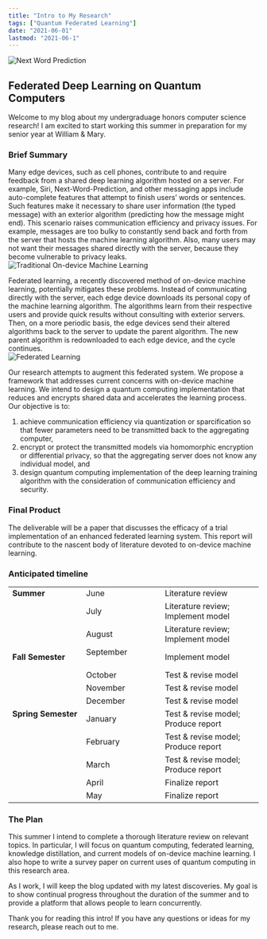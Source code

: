 ```yaml
---
title: "Intro to My Research" 
tags: ["Quantum Federated Learning"] 
date: "2021-06-01" 
lastmod: "2021-06-1"
---
```


![Next Word Prediction](/qfl-research/static/images/next_word_prediction.png)

## Federated Deep Learning on Quantum Computers

Welcome to my blog about my undergraduage honors computer science research! I am excited to start working this summer in preparation for my senior year at William & Mary. 

### Brief Summary

Many edge devices, such as cell phones, contribute to and require feedback from a shared deep learning algorithm hosted on a server. For example, Siri, Next-Word-Prediction, and other messaging apps include auto-complete features that attempt to finish users’ words or sentences. Such features make it necessary to share user information (the typed message) with an exterior algorithm (predicting how the message might end). This scenario raises communication efficiency and privacy issues. For example, messages are too bulky to constantly send back and forth from the server that hosts the machine learning algorithm. Also, many users may not want their messages shared directly with the server, because they become vulnerable to privacy leaks. 
\
![Traditional On-device Machine Learning](images/traditional.png)

Federated learning, a recently discovered method of on-device machine learning, potentially mitigates these problems. Instead of communicating directly with the server, each edge device downloads its personal copy of the machine learning algorithm. The algorithms learn from their respective users and provide quick results without consulting with exterior servers. Then, on a more periodic basis, the edge devices send their altered algorithms back to the server to update the parent algorithm. The new parent algorithm is redownloaded to each edge device, and the cycle continues. 
\
![Federated Learning](images/fl.png)

Our research attempts to augment this federated system. We propose a framework that addresses current concerns with on-device machine learning. We intend to design a quantum computing implementation that reduces and encrypts shared data and accelerates the learning process. Our objective is to:

1. achieve communication efficiency via quantization or sparcification so that fewer parameters need to be transmitted back to the aggregating computer,
2. encrypt or protect the transmitted models via homomorphic encryption or differential privacy, so that the aggregating server does not know any individual model, and
3. design quantum computing implementation of the deep learning training algorithm with the consideration of communication efficiency and security.

### Final Product

The deliverable will be a paper that discusses the efficacy of a trial implementation of an enhanced federated learning system. This report will contribute to the nascent body of literature devoted to on-device machine learning.

### Anticipated timeline

|                               |                       |               |
| ---------                     | ----------            | ----------- |
| **Summer**                        | June                  | Literature review |
|                               | July                  | Literature review; Implement model |
|                               | August                | Literature review; Implement model |
| **Fall Semester**                | September &emsp;&emsp;&emsp;&emsp;&emsp;&emsp;| Implement model |
|                               | October               | Test & revise model |
|                               | November              | Test & revise model |
|                               | December              | Test & revise model |
| **Spring Semester** &emsp;&emsp;&emsp;  | January               | Test & revise model; Produce report|
|                               | February              | Test & revise model; Produce report |
|                               | March                 | Test & revise model; Produce report |
|                               | April                 | Finalize report |
|                               | May                   | Finalize report |

### The Plan

This summer I intend to complete a thorough literature review on relevant topics. In particular, I will focus on quantum computing, federated learning, knowledge distillation, and current models of on-device machine learning. I also hope to write a survey paper on current uses of quantum computing in this research area.

As I work, I will keep the blog updated with my latest discoveries. My goal is to show continual progress throughout the duration of the summer and to provide a platform that allows people to learn concurrently.

Thank you for reading this intro! If you have any questions or ideas for my research, please reach out to me.